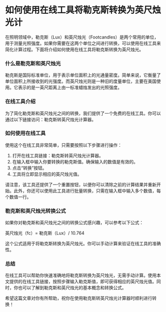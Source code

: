 如何使用在线工具将勒克斯转换为英尺烛光计
====================

在照明领域中，勒克斯（Lux）和英尺烛光（Footcandles）是两个常用的单位，用于测量光照强度。如果你需要在这两个单位之间进行转换，可以使用在线工具来简化计算过程。下面将介绍如何使用在线工具将勒克斯转换为英尺烛光。

### 什么是勒克斯和英尺烛光

勒克斯是国际标准单位，用于表示单位面积上的光通量密度。简单来说，它衡量了单位面积上所接收到的光强度。而英尺烛光则是一种旧的度量单位，主要在美国使用。它表示的是一英尺距离上由一标准蜡烛发出的光照强度。

### 在线工具介绍

为了简化勒克斯和英尺烛光之间的转换，我们提供了一个免费的在线工具。你可以通过以下链接访问：勒克斯转英尺烛光计算器。

### 如何使用在线工具

使用这个在线工具非常简单，只需要按照以下步骤进行操作：

1. 打开在线工具链接：勒克斯转英尺烛光计算器。
2. 在输入框中输入你要转换的勒克斯值。确保输入的数值是有效的。
3. 点击“转换”按钮。
4. 工具将立即显示相应的英尺烛光值。

请注意，该工具还提供了一个重置按钮，以便你可以清除之前的计算结果并重新开始。此外，你还可以使用此工具进行批量转换，只需在输入框中输入多个数值，每个数值一行。

### 勒克斯和英尺烛光转换公式

如果你对勒克斯和英尺烛光之间的转换公式感兴趣，可以参考以下公式：

英尺烛光（fc）= 勒克斯（Lux）/ 10.764

这个公式适用于将勒克斯转换为英尺烛光。你可以手动计算来验证在线工具的准确性。

### 总结

在线工具可以帮助你快速准确地将勒克斯转换为英尺烛光，无需手动计算。使用本文提供的在线工具链接，按照步骤输入勒克斯值，即可获得相应的英尺烛光值。同时，你也可以了解到勒克斯和英尺烛光的基本概念和转换公式。

希望这篇文章对你有所帮助，祝你在使用勒克斯转英尺烛光计算器时顺利进行转换！